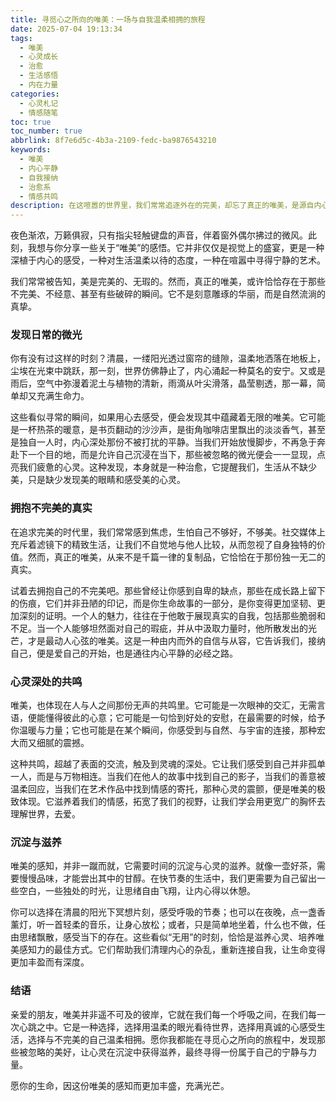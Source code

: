 ```yaml
---
title: 寻觅心之所向的唯美：一场与自我温柔相拥的旅程
date: 2025-07-04 19:13:34
tags:
  - 唯美
  - 心灵成长
  - 治愈
  - 生活感悟
  - 内在力量
categories:
  - 心灵札记
  - 情感随笔
toc: true
toc_number: true
abbrlink: 8f7e6d5c-4b3a-2109-fedc-ba9876543210
keywords:
  - 唯美
  - 内心平静
  - 自我接纳
  - 治愈系
  - 情感共鸣
description: 在这喧嚣的世界里，我们常常追逐外在的完美，却忘了真正的唯美，是源自内心深处的光芒。它不是遥不可及的幻象，而是藏匿于日常细微之处的温柔。这篇文章，将带你一同踏上这场寻觅心之所向的旅程，感受那些被我们忽略的美好，学会与不完美的自己温柔相拥，让心灵在沉淀中获得滋养，最终寻得一份属于自己的宁静与力量。
---
```


夜色渐浓，万籁俱寂，只有指尖轻触键盘的声音，伴着窗外偶尔拂过的微风。此刻，我想与你分享一些关于“唯美”的感悟。它并非仅仅是视觉上的盛宴，更是一种深植于内心的感受，一种对生活温柔以待的态度，一种在喧嚣中寻得宁静的艺术。

我们常常被告知，美是完美的、无瑕的。然而，真正的唯美，或许恰恰存在于那些不完美、不经意、甚至有些破碎的瞬间。它不是刻意雕琢的华丽，而是自然流淌的真挚。

### 发现日常的微光

你有没有过这样的时刻？清晨，一缕阳光透过窗帘的缝隙，温柔地洒落在地板上，尘埃在光束中跳跃，那一刻，世界仿佛静止了，内心涌起一种莫名的安宁。又或是雨后，空气中弥漫着泥土与植物的清新，雨滴从叶尖滑落，晶莹剔透，那一幕，简单却又充满生命力。

这些看似寻常的瞬间，如果用心去感受，便会发现其中蕴藏着无限的唯美。它可能是一杯热茶的暖意，是书页翻动的沙沙声，是街角咖啡店里飘出的淡淡香气，甚至是独自一人时，内心深处那份不被打扰的平静。当我们开始放慢脚步，不再急于奔赴下一个目的地，而是允许自己沉浸在当下，那些被忽略的微光便会一一显现，点亮我们疲惫的心灵。这种发现，本身就是一种治愈，它提醒我们，生活从不缺少美，只是缺少发现美的眼睛和感受美的心灵。

### 拥抱不完美的真实

在追求完美的时代里，我们常常感到焦虑，生怕自己不够好，不够美。社交媒体上充斥着滤镜下的精致生活，让我们不自觉地与他人比较，从而忽视了自身独特的价值。然而，真正的唯美，从来不是千篇一律的复制品，它恰恰在于那份独一无二的真实。

试着去拥抱自己的不完美吧。那些曾经让你感到自卑的缺点，那些在成长路上留下的伤痕，它们并非丑陋的印记，而是你生命故事的一部分，是你变得更加坚韧、更加深刻的证明。一个人的魅力，往往在于他敢于展现真实的自我，包括那些脆弱和不足。当一个人能够坦然面对自己的瑕疵，并从中汲取力量时，他所散发出的光芒，才是最动人心弦的唯美。这是一种由内而外的自信与从容，它告诉我们，接纳自己，便是爱自己的开始，也是通往内心平静的必经之路。

### 心灵深处的共鸣

唯美，也体现在人与人之间那份无声的共鸣里。它可能是一次眼神的交汇，无需言语，便能懂得彼此的心意；它可能是一句恰到好处的安慰，在最需要的时候，给予你温暖与力量；它也可能是在某个瞬间，你感受到与自然、与宇宙的连接，那种宏大而又细腻的震撼。

这种共鸣，超越了表面的交流，触及到灵魂的深处。它让我们感受到自己并非孤单一人，而是与万物相连。当我们在他人的故事中找到自己的影子，当我们的善意被温柔回应，当我们在艺术作品中找到情感的寄托，那种心灵的震颤，便是唯美的极致体现。它滋养着我们的情感，拓宽了我们的视野，让我们学会用更宽广的胸怀去理解世界，去爱。

### 沉淀与滋养

唯美的感知，并非一蹴而就，它需要时间的沉淀与心灵的滋养。就像一壶好茶，需要慢慢品味，才能尝出其中的甘醇。在快节奏的生活中，我们更需要为自己留出一些空白，一些独处的时光，让思绪自由飞翔，让内心得以休憩。

你可以选择在清晨的阳光下冥想片刻，感受呼吸的节奏；也可以在夜晚，点一盏香薰灯，听一首轻柔的音乐，让身心放松；或者，只是简单地坐着，什么也不做，任由思绪飘散，感受当下的存在。这些看似“无用”的时刻，恰恰是滋养心灵、培养唯美感知力的最佳方式。它们帮助我们清理内心的杂乱，重新连接自我，让生命变得更加丰盈而有深度。

### 结语

亲爱的朋友，唯美并非遥不可及的彼岸，它就在我们每一个呼吸之间，在我们每一次心跳之中。它是一种选择，选择用温柔的眼光看待世界，选择用真诚的心感受生活，选择与不完美的自己温柔相拥。愿你我都能在寻觅心之所向的旅程中，发现那些被忽略的美好，让心灵在沉淀中获得滋养，最终寻得一份属于自己的宁静与力量。

愿你的生命，因这份唯美的感知而更加丰盛，充满光芒。